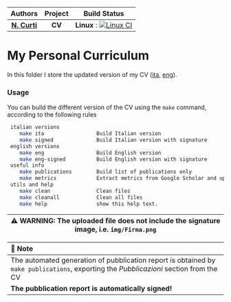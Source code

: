 | **Authors**   | **Project** | **Build Status** |
|:-------------:|:-----------:|:----------------:|
| [**N. Curti**](https://github.com/Nico-Curti) | **CV** | **Linux** : [![Linux CI](https://github.com/Nico-Curti/curriculum/actions/workflows/linux.yml/badge.svg)](https://github.com/Nico-Curti/curriculum/actions/workflows/linux.yml) |

# My Personal Curriculum

In this folder I store the updated version of my CV ([ita](https://github.com/Nico-Curti/curriculum/blob/main/curriculum.pdf), [eng](https://github.com/Nico-Curti/curriculum/blob/main/curriculum_eng.pdf)).

### Usage

You can build the different version of the CV using the `make` command, according to the following rules

```bash
 italian versions
    make ita                 Build Italian version
    make signed              Build Italian version with signature
 english versions
    make eng                 Build English version
    make eng-signed          Build English version with signature
 useful info
    make publications        Build list of publications only
    make metrics             Extract metrics from Google Scholar and update plots
 utils and help
    make clean               Clean files
    make cleanall            Clean all files
    make help                show this help text.
```


| :warning: WARNING: The uploaded file does not include the signature image, i.e. `img/Firma.png` |
| ----------------------------------------------------------------------------------------------- |

| :triangular_flag_on_post: Note |
| :----------------------------- |
| The automated generation of pubblication report is obtained by `make publications`, exporting the *Pubblicazioni* section from the CV |
| **The pubblication report is automatically signed!** |
